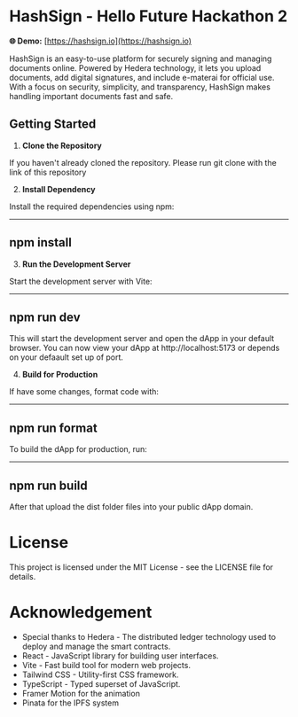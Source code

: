 # HashSign - Hello Future Hackathon 2

**🌐 Demo:** [https://hashsign.io](https://hashsign.io)

HashSign is an easy-to-use platform for securely signing and managing documents online. Powered by Hedera technology, it lets you upload documents, add digital signatures, and include e-materai for official use. With a focus on security, simplicity, and transparency, HashSign makes handling important documents fast and safe.

## Getting Started

1. **Clone the Repository**

If you haven't already cloned the repository. Please run git clone with the link of this repository

2. **Install Dependency**

Install the required dependencies using npm:

-------------------------
npm install
-------------------------

3. **Run the Development Server**

Start the development server with Vite:

------------------------
npm run dev
------------------------

This will start the development server and open the dApp in your default browser. You can now view your dApp at http://localhost:5173 or depends on your defaault set up of port.


4. **Build for Production**


If have some changes, format code with:

-------------------------
npm run format
-------------------------


To build the dApp for production, run:

-------------------------
npm run build
-------------------------


After that upload the dist folder files into your public dApp domain.


# License
This project is licensed under the MIT License - see the LICENSE file for details.

# Acknowledgement
- Special thanks to Hedera - The distributed ledger technology used to deploy and manage the smart contracts.
- React - JavaScript library for building user interfaces.
- Vite - Fast build tool for modern web projects.
- Tailwind CSS - Utility-first CSS framework.
- TypeScript - Typed superset of JavaScript.
- Framer Motion for the animation
- Pinata for the IPFS system


